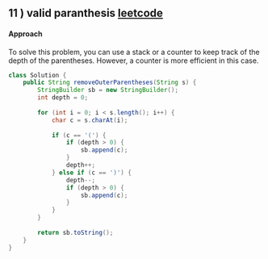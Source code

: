 ## 11 ) valid paranthesis [leetcode](https://leetcode.com/problems/remove-outermost-parentheses/)
#### Approach
To solve this problem, you can use a stack or a counter to keep track of the depth of the parentheses. However, a counter is more efficient in this case.
```java
class Solution {
    public String removeOuterParentheses(String s) {
        StringBuilder sb = new StringBuilder();
        int depth = 0;
        
        for (int i = 0; i < s.length(); i++) {
            char c = s.charAt(i);
            
            if (c == '(') {
                if (depth > 0) {
                    sb.append(c);
                }
                depth++;
            } else if (c == ')') {
                depth--;
                if (depth > 0) {
                    sb.append(c);
                }
            }
        }
        
        return sb.toString();
    }
}
```
